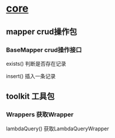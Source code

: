 # [core](https://www.javadoc.io/doc/com.baomidou/mybatis-plus-core/latest/index.html)

## mapper crud操作包

### BaseMapper crud操作接口

exists() 判断是否存在记录

insert() 插入一条记录

## toolkit 工具包

### Wrappers 获取Wrapper

lambdaQuery() 获取LambdaQueryWrapper

